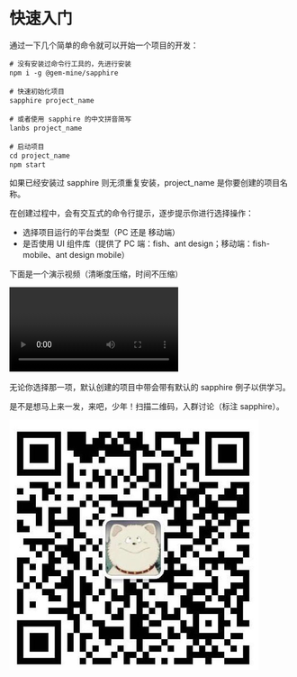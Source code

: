 # 快速入门

通过一下几个简单的命令就可以开始一个项目的开发：

```shell
# 没有安装过命令行工具的，先进行安装
npm i -g @gem-mine/sapphire

# 快速初始化项目
sapphire project_name

# 或者使用 sapphire 的中文拼音简写
lanbs project_name

# 启动项目
cd project_name
npm start
```

如果已经安装过 sapphire 则无须重复安装，project_name 是你要创建的项目名称。

在创建过程中，会有交互式的命令行提示，逐步提示你进行选择操作：

- 选择项目运行的平台类型（PC 还是 移动端）
- 是否使用 UI 组件库（提供了 PC 端：fish、ant design；移动端：fish-mobile、ant design mobile）

下面是一个演示视频（清晰度压缩，时间不压缩）

<video src="http://dn-tomjoke.qbox.me/6.mp4" controls preload>
  <div class="not-support">您的浏览器不支持视频播放，<a href="http://dn-tomjoke.qbox.me/6.mp4">请点击下载视频观看</a></div>
</video>

无论你选择那一项，默认创建的项目中带会带有默认的 sapphire 例子以供学习。

是不是想马上来一发，来吧，少年！扫描二维码，入群讨论（标注 sapphire）。

<img src="./qrcode.jpg" class="center thumb"/>

